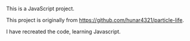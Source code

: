 This is a JavaScript project.

This project is originally from https://github.com/hunar4321/particle-life.

I have recreated the code, learning Javascript.


